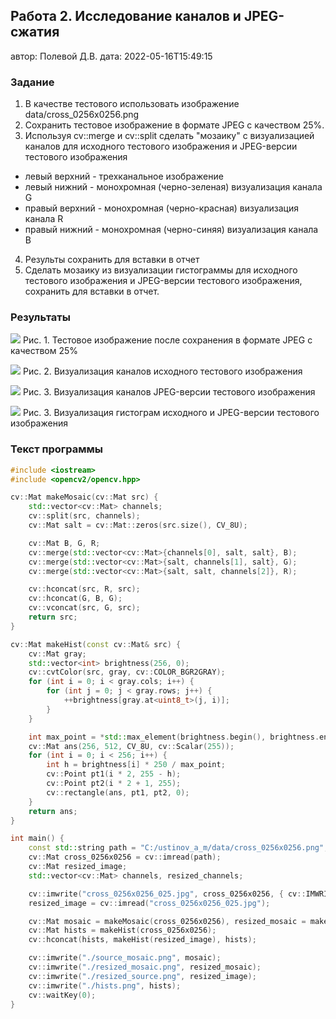 ## Работа 2. Исследование каналов и JPEG-сжатия
автор: Полевой Д.В.
дата: 2022-05-16T15:49:15

<!-- url: https://gitlab.com/2021-misis-spring/polevoy_d_v/-/tree/master/prj.labs/lab02 -->

### Задание
1. В качестве тестового использовать изображение data/cross_0256x0256.png
2. Сохранить тестовое изображение в формате JPEG с качеством 25%.
3. Используя cv::merge и cv::split сделать "мозаику" с визуализацией каналов для исходного тестового изображения и JPEG-версии тестового изображения
- левый верхний - трехканальное изображение
- левый нижний - монохромная (черно-зеленая) визуализация канала G
- правый верхний - монохромная (черно-красная) визуализация канала R
- правый нижний - монохромная (черно-синяя) визуализация канала B
4. Результы сохранить для вставки в отчет
5. Сделать мозаику из визуализации гистограммы для исходного тестового изображения и JPEG-версии тестового изображения, сохранить для вставки в отчет.

### Результаты

![](cross_0256x0256_025.jpg)
Рис. 1. Тестовое изображение после сохранения в формате JPEG с качеством 25%

![](cross_0256x0256_png_channels.png)
Рис. 2. Визуализация каналов исходного тестового изображения

![](cross_0256x0256_jpg_channels.png)
Рис. 3. Визуализация каналов JPEG-версии тестового изображения

![](cross_0256x0256_hists.png)
Рис. 3. Визуализация гистограм исходного и JPEG-версии тестового изображения

### Текст программы

```cpp
#include <iostream>
#include <opencv2/opencv.hpp>

cv::Mat makeMosaic(cv::Mat src) {
    std::vector<cv::Mat> channels;
    cv::split(src, channels);
    cv::Mat salt = cv::Mat::zeros(src.size(), CV_8U);

    cv::Mat B, G, R;
    cv::merge(std::vector<cv::Mat>{channels[0], salt, salt}, B);
    cv::merge(std::vector<cv::Mat>{salt, channels[1], salt}, G);
    cv::merge(std::vector<cv::Mat>{salt, salt, channels[2]}, R);

    cv::hconcat(src, R, src);
    cv::hconcat(G, B, G);
    cv::vconcat(src, G, src);
    return src;
}

cv::Mat makeHist(const cv::Mat& src) {
    cv::Mat gray;
    std::vector<int> brightness(256, 0);
    cv::cvtColor(src, gray, cv::COLOR_BGR2GRAY);
    for (int i = 0; i < gray.cols; i++) {
        for (int j = 0; j < gray.rows; j++) {
            ++brightness[gray.at<uint8_t>(j, i)];
        }
    }

    int max_point = *std::max_element(brightness.begin(), brightness.end());
    cv::Mat ans(256, 512, CV_8U, cv::Scalar(255));
    for (int i = 0; i < 256; i++) {
        int h = brightness[i] * 250 / max_point;
        cv::Point pt1(i * 2, 255 - h);
        cv::Point pt2(i * 2 + 1, 255);
        cv::rectangle(ans, pt1, pt2, 0);
    }
    return ans;
}

int main() {
    const std::string path = "C:/ustinov_a_m/data/cross_0256x0256.png";
    cv::Mat cross_0256x0256 = cv::imread(path);
    cv::Mat resized_image;
    std::vector<cv::Mat> channels, resized_channels;

    cv::imwrite("cross_0256x0256_025.jpg", cross_0256x0256, { cv::IMWRITE_JPEG_QUALITY, 25 });
    resized_image = cv::imread("cross_0256x0256_025.jpg");

    cv::Mat mosaic = makeMosaic(cross_0256x0256), resized_mosaic = makeMosaic(resized_image);
    cv::Mat hists = makeHist(cross_0256x0256);
    cv::hconcat(hists, makeHist(resized_image), hists);

    cv::imwrite("./source_mosaic.png", mosaic);
    cv::imwrite("./resized_mosaic.png", resized_mosaic);
    cv::imwrite("./resized_source.png", resized_image);
    cv::imwrite("./hists.png", hists);
    cv::waitKey(0);
}
```
